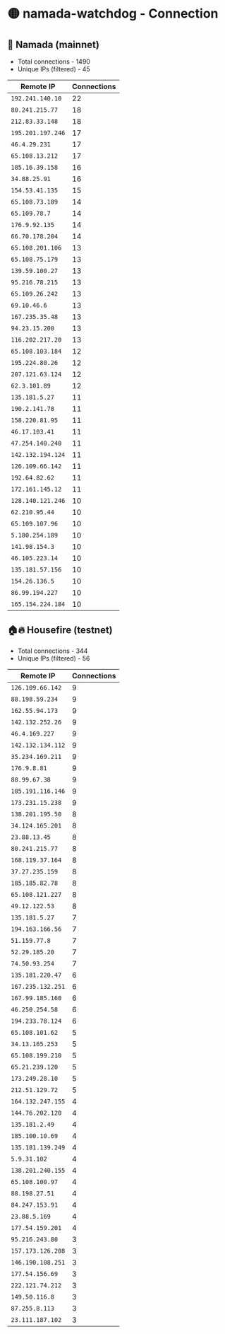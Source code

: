 # 🟡 namada-watchdog - Connection

## 🚀 Namada (mainnet)
- Total connections - 1490
- Unique IPs (filtered) - 45

| Remote IP | Connections |
|-----------|-------------|
| `192.241.140.10` | 22 |
| `80.241.215.77` | 18 |
| `212.83.33.148` | 18 |
| `195.201.197.246` | 17 |
| `46.4.29.231` | 17 |
| `65.108.13.212` | 17 |
| `185.16.39.158` | 16 |
| `34.88.25.91` | 16 |
| `154.53.41.135` | 15 |
| `65.108.73.189` | 14 |
| `65.109.78.7` | 14 |
| `176.9.92.135` | 14 |
| `66.70.178.204` | 14 |
| `65.108.201.106` | 13 |
| `65.108.75.179` | 13 |
| `139.59.100.27` | 13 |
| `95.216.78.215` | 13 |
| `65.109.26.242` | 13 |
| `69.10.46.6` | 13 |
| `167.235.35.48` | 13 |
| `94.23.15.200` | 13 |
| `116.202.217.20` | 13 |
| `65.108.103.184` | 12 |
| `195.224.80.26` | 12 |
| `207.121.63.124` | 12 |
| `62.3.101.89` | 12 |
| `135.181.5.27` | 11 |
| `190.2.141.78` | 11 |
| `158.220.81.95` | 11 |
| `46.17.103.41` | 11 |
| `47.254.140.240` | 11 |
| `142.132.194.124` | 11 |
| `126.109.66.142` | 11 |
| `192.64.82.62` | 11 |
| `172.161.145.12` | 11 |
| `128.140.121.246` | 10 |
| `62.210.95.44` | 10 |
| `65.109.107.96` | 10 |
| `5.180.254.189` | 10 |
| `141.98.154.3` | 10 |
| `46.105.223.14` | 10 |
| `135.181.57.156` | 10 |
| `154.26.136.5` | 10 |
| `86.99.194.227` | 10 |
| `165.154.224.184` | 10 |

## 🏠🔥 Housefire (testnet)

- Total connections - 344
- Unique IPs (filtered) - 56

| Remote IP | Connections |
|-----------|-------------|
| `126.109.66.142` | 9 |
| `88.198.59.234` | 9 |
| `162.55.94.173` | 9 |
| `142.132.252.26` | 9 |
| `46.4.169.227` | 9 |
| `142.132.134.112` | 9 |
| `35.234.169.211` | 9 |
| `176.9.8.81` | 9 |
| `88.99.67.38` | 9 |
| `185.191.116.146` | 9 |
| `173.231.15.238` | 9 |
| `138.201.195.50` | 8 |
| `34.124.165.201` | 8 |
| `23.88.13.45` | 8 |
| `80.241.215.77` | 8 |
| `168.119.37.164` | 8 |
| `37.27.235.159` | 8 |
| `185.185.82.78` | 8 |
| `65.108.121.227` | 8 |
| `49.12.122.53` | 8 |
| `135.181.5.27` | 7 |
| `194.163.166.56` | 7 |
| `51.159.77.8` | 7 |
| `52.29.185.20` | 7 |
| `74.50.93.254` | 7 |
| `135.181.220.47` | 6 |
| `167.235.132.251` | 6 |
| `167.99.185.160` | 6 |
| `46.250.254.58` | 6 |
| `194.233.78.124` | 6 |
| `65.108.101.62` | 5 |
| `34.13.165.253` | 5 |
| `65.108.199.210` | 5 |
| `65.21.239.120` | 5 |
| `173.249.28.10` | 5 |
| `212.51.129.72` | 5 |
| `164.132.247.155` | 4 |
| `144.76.202.120` | 4 |
| `135.181.2.49` | 4 |
| `185.100.10.69` | 4 |
| `135.181.139.249` | 4 |
| `5.9.31.102` | 4 |
| `138.201.240.155` | 4 |
| `65.108.100.97` | 4 |
| `88.198.27.51` | 4 |
| `84.247.153.91` | 4 |
| `23.88.5.169` | 4 |
| `177.54.159.201` | 4 |
| `95.216.243.80` | 3 |
| `157.173.126.208` | 3 |
| `146.190.108.251` | 3 |
| `177.54.156.69` | 3 |
| `222.121.74.212` | 3 |
| `149.50.116.8` | 3 |
| `87.255.8.113` | 3 |
| `23.111.187.102` | 3 |

